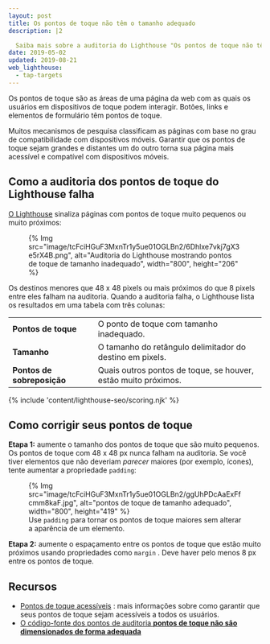 ```yaml
---
layout: post
title: Os pontos de toque não têm o tamanho adequado
description: |2

  Saiba mais sobre a auditoria do Lighthouse "Os pontos de toque não têm o tamanho adequado".
date: 2019-05-02
updated: 2019-08-21
web_lighthouse:
  - tap-targets
---
```


Os pontos de toque são as áreas de uma página da web com as quais os usuários em dispositivos de toque podem interagir. Botões, links e elementos de formulário têm pontos de toque.

Muitos mecanismos de pesquisa classificam as páginas com base no grau de compatibilidade com dispositivos móveis. Garantir que os pontos de toque sejam grandes e distantes um do outro torna sua página mais acessível e compatível com dispositivos móveis.

## Como a auditoria dos pontos de toque do Lighthouse falha

[O Lighthouse](https://developers.google.com/web/tools/lighthouse/) sinaliza páginas com pontos de toque muito pequenos ou muito próximos:

<figure>{% Img src="image/tcFciHGuF3MxnTr1y5ue01OGLBn2/6Dhlxe7vkj7gX3e5rX4B.png", alt="Auditoria do Lighthouse mostrando pontos de toque de tamanho inadequado", width="800", height="206" %}</figure>

Os destinos menores que 48 x 48 pixels ou mais próximos do que 8 pixels entre eles falham na auditoria. Quando a auditoria falha, o Lighthouse lista os resultados em uma tabela com três colunas:

<div class="table-wrapper scrollbar">
  <table>
    <tbody>
      <tr>
        <td><strong>Pontos de toque</strong></td>
        <td>O ponto de toque com tamanho inadequado.</td>
      </tr>
      <tr>
        <td><strong>Tamanho</strong></td>
        <td>O tamanho do retângulo delimitador do destino em pixels.</td>
      </tr>
      <tr>
        <td><strong>Pontos de sobreposição</strong></td>
        <td>Quais outros pontos de toque, se houver, estão muito próximos.</td>
      </tr>
    </tbody>
  </table>
</div>

{% include 'content/lighthouse-seo/scoring.njk' %}

## Como corrigir seus pontos de toque

**Etapa 1:** aumente o tamanho dos pontos de toque que são muito pequenos. Os pontos de toque com 48 x 48 px nunca falham na auditoria. Se você tiver elementos que não deveriam *parecer* maiores (por exemplo, ícones), tente aumentar a propriedade `padding`:

<figure>{% Img src="image/tcFciHGuF3MxnTr1y5ue01OGLBn2/ggUhPDcAaExFfcmm8kaF.jpg", alt="pontos de toque de tamanho adequado", width="800", height="419" %}<figcaption> Use <code>padding</code> para tornar os pontos de toque maiores sem alterar a aparência de um elemento.</figcaption></figure>

**Etapa 2:** aumente o espaçamento entre os pontos de toque que estão muito próximos usando propriedades como `margin` . Deve haver pelo menos 8 px entre os pontos de toque.

## Recursos

- [Pontos de toque acessíveis](/accessible-tap-targets) : mais informações sobre como garantir que seus pontos de toque sejam acessíveis a todos os usuários.
- [O código-fonte dos pontos de auditoria **pontos de toque não são dimensionados de forma adequada**](https://github.com/GoogleChrome/lighthouse/blob/master/lighthouse-core/audits/seo/tap-targets.js)
